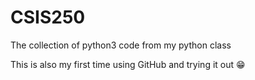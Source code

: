 # CSIS250

The collection of python3 code from my python class

This is also my first time using GitHub and trying it out
😁